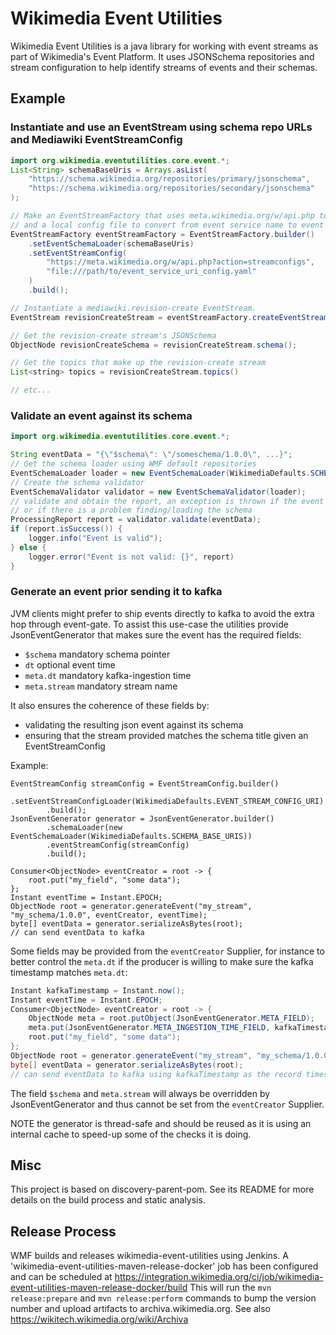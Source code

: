 # Wikimedia Event Utilities

Wikimedia Event Utilities is a java library for working with
event streams as part of Wikimedia's Event Platform.  It uses
JSONSchema repositories and stream configuration to help
identify streams of events and their schemas.

## Example

### Instantiate and use an EventStream using schema repo URLs and Mediawiki EventStreamConfig

```java
import org.wikimedia.eventutilities.core.event.*;
List<String> schemaBaseUris = Arrays.asList(
    "https://schema.wikimedia.org/repositories/primary/jsonschema",
    "https://schema.wikimedia.org/repositories/secondary/jsonschema"
);

// Make an EventStreamFactory that uses meta.wikimedia.org/w/api.php to get stream config,
// and a local config file to convert from event service name to event service URI.
EventStreamFactory eventStreamFactory = EventStreamFactory.builder()
    .setEventSchemaLoader(schemaBaseUris)
    .setEventStreamConfig(
        "https://meta.wikimedia.org/w/api.php?action=streamconfigs",
        "file:///path/to/event_service_uri_config.yaml"
    )
    .build();

// Instantiate a mediawiki.revision-create EventStream.
EventStream revisionCreateStream = eventStreamFactory.createEventStream("mediawiki.revision-create");

// Get the revision-create stream's JSONSchema
ObjectNode revisionCreateSchema = revisionCreateStream.schema();

// Get the topics that make up the revision-create stream
List<string> topics = revisionCreateStream.topics()

// etc...

```

### Validate an event against its schema
```java
import org.wikimedia.eventutilities.core.event.*;

String eventData = "{\"$schema\": \"/someschema/1.0.0\", ...}";
// Get the schema loader using WMF default repositories
EventSchemaLoader loader = new EventSchemaLoader(WikimediaDefaults.SCHEMA_BASE_URIS);
// Create the schema validator
EventSchemaValidator validator = new EventSchemaValidator(loader);
// validate and obtain the report, an exception is thrown if the event is not proper json
// or if there is a problem finding/loading the schema
ProcessingReport report = validator.validate(eventData);
if (report.isSuccess()) {
    logger.info("Event is valid");
} else {
    logger.error("Event is not valid: {}", report)
}
```

### Generate an event prior sending it to kafka
JVM clients might prefer to ship events directly to kafka to avoid the extra
hop through event-gate. To assist this use-case the utilities provide
JsonEventGenerator that makes sure the event has the required fields:
- `$schema` mandatory schema pointer
- `dt` optional event time
- `meta.dt` mandatory kafka-ingestion time
- `meta.stream` mandatory stream name

It also ensures the coherence of these fields by:
- validating the resulting json event against its schema
- ensuring that the stream provided matches the schema title given an EventStreamConfig

Example:
```
EventStreamConfig streamConfig = EventStreamConfig.builder()
        .setEventStreamConfigLoader(WikimediaDefaults.EVENT_STREAM_CONFIG_URI)
        .build();
JsonEventGenerator generator = JsonEventGenerator.builder()
        .schemaLoader(new EventSchemaLoader(WikimediaDefaults.SCHEMA_BASE_URIS))
        .eventStreamConfig(streamConfig)
        .build();

Consumer<ObjectNode> eventCreator = root -> {
    root.put("my_field", "some data");
};
Instant eventTime = Instant.EPOCH;
ObjectNode root = generator.generateEvent("my_stream", "my_schema/1.0.0", eventCreator, eventTime);
byte[] eventData = generator.serializeAsBytes(root);
// can send eventData to kafka
```

Some fields may be provided from the `eventCreator` Supplier, for instance to
better control the `meta.dt` if the producer is willing to make sure the kafka
timestamp matches `meta.dt`:
```java
Instant kafkaTimestamp = Instant.now();
Instant eventTime = Instant.EPOCH;
Consumer<ObjectNode> eventCreator = root -> {
    ObjectNode meta = root.putObject(JsonEventGenerator.META_FIELD);
    meta.put(JsonEventGenerator.META_INGESTION_TIME_FIELD, kafkaTimestamp.toString());
    root.put("my_field", "some data");
};
ObjectNode root = generator.generateEvent("my_stream", "my_schema/1.0.0", eventCreator, eventTime);
byte[] eventData = generator.serializeAsBytes(root);
// can send eventData to kafka using kafkaTimestamp as the record timestamp
```

The field `$schema` and `meta.stream` will always be overridden by JsonEventGenerator and thus cannot be set from the
`eventCreator` Supplier.

NOTE the generator is thread-safe and should be reused as it is using an
internal cache to speed-up some of the checks it is doing.
## Misc

This project is based on discovery-parent-pom. See its README for more details
on the build process and static analysis.

## Release Process

WMF builds and releases wikimedia-event-utilities using Jenkins.
A 'wikimedia-event-utilities-maven-release-docker' job has been configured and can be
scheduled at https://integration.wikimedia.org/ci/job/wikimedia-event-utilities-maven-release-docker/build
This will run the `mvn release:prepare` and `mvn release:perform` commands to bump the version number
and upload artifacts to archiva.wikimedia.org.
See also https://wikitech.wikimedia.org/wiki/Archiva
